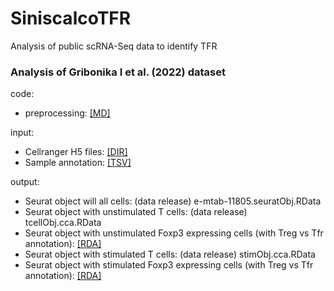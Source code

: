 # SiniscalcoTFR
Analysis of public scRNA-Seq data to identify TFR

### Analysis of Gribonika I et al. (2022) dataset
code:
- preprocessing: [[MD]](code/20240426_siniscalcoTFR.e-mtab-11805.md)

input:
- Cellranger H5 files: [[DIR]](input/)  
- Sample annotation: [[TSV]](input/E-MTAB-11805.sdrf.txt)  
  
output:  
- Seurat object will all cells: (data release) e-mtab-11805.seuratObj.RData  
- Seurat object with unstimulated T cells: (data release) tcellObj.cca.RData  
- Seurat object with unstimulated Foxp3 expressing cells (with Treg vs Tfr annotation): [[RDA]](output/foxp3Obj.unstim.RData)  
- Seurat object with stimulated T cells: (data release) stimObj.cca.RData  
- Seurat object with stimulated Foxp3 expressing cells (with Treg vs Tfr annotation): [[RDA]](output/foxp3Obj.stim.RData)  
